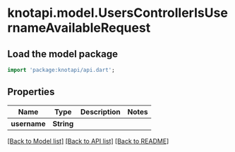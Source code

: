 # knotapi.model.UsersControllerIsUsernameAvailableRequest

## Load the model package
```dart
import 'package:knotapi/api.dart';
```

## Properties
Name | Type | Description | Notes
------------ | ------------- | ------------- | -------------
**username** | **String** |  | 

[[Back to Model list]](../README.md#documentation-for-models) [[Back to API list]](../README.md#documentation-for-api-endpoints) [[Back to README]](../README.md)


